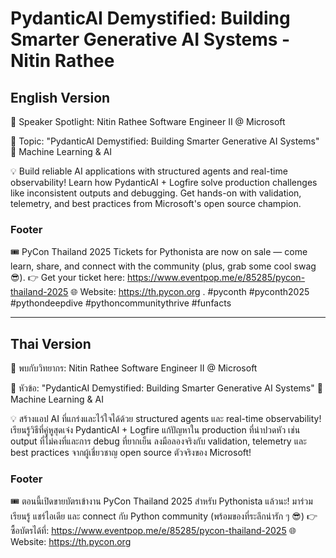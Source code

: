 # PydanticAI Demystified: Building Smarter Generative AI Systems - Nitin Rathee

## English Version

🎤 Speaker Spotlight: Nitin Rathee
Software Engineer II @ Microsoft

📌 Topic: "PydanticAI Demystified: Building Smarter Generative AI Systems"
🤖 Machine Learning & AI

💡 Build reliable AI applications with structured agents and real-time observability! Learn how PydanticAI + Logfire solve production challenges like inconsistent outputs and debugging. Get hands-on with validation, telemetry, and best practices from Microsoft's open source champion.


### Footer

🎟️ PyCon Thailand 2025 Tickets for Pythonista are now on sale — come learn, share, and connect with the community (plus, grab some cool swag 😎).
👉 Get your ticket here: https://www.eventpop.me/e/85285/pycon-thailand-2025
🌐 Website: https://th.pycon.org 
.
#pyconth #pyconth2025 #pythondeepdive #pythoncommunitythrive #funfacts

---

## Thai Version

🎤 พบกับวิทยากร: Nitin Rathee
Software Engineer II @ Microsoft

📌 หัวข้อ: "PydanticAI Demystified: Building Smarter Generative AI Systems"
🤖 Machine Learning & AI

💡 สร้างแอป AI ที่แกร่งและไว้ใจได้ด้วย structured agents และ real-time observability! เรียนรู้วิธีที่คู่หูสุดเจ๋ง PydanticAI + Logfire แก้ปัญหาใน production ที่น่าปวดหัว เช่น output ที่ไม่คงที่และการ debug ที่ยากเย็น ลงมือลองจริงกับ validation, telemetry และ best practices จากผู้เชี่ยวชาญ open source ตัวจริงของ Microsoft!


### Footer

🎟️ ตอนนี้เปิดขายบัตรเข้างาน PyCon Thailand 2025 สำหรับ Pythonista แล้วนะ!
มาร่วมเรียนรู้ แชร์ไอเดีย และ connect กับ Python community (พร้อมของที่ระลึกน่ารัก ๆ 😎)
👉 ซื้อบัตรได้ที่: https://www.eventpop.me/e/85285/pycon-thailand-2025
🌐 Website: https://th.pycon.org